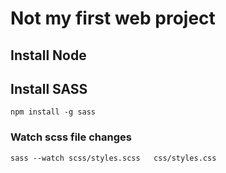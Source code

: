 # Not my first web project

##  Install Node

## Install SASS

```
npm install -g sass 
```
### Watch scss file changes
```
sass --watch scss/styles.scss   css/styles.css
```


